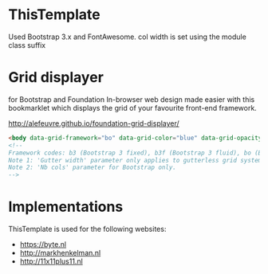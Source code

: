 ThisTemplate
============

Used Bootstrap 3.x and FontAwesome. 
col width is set using the module class suffix

Grid displayer
============
for Bootstrap and Foundation
In-browser web design made easier with this bookmarklet which displays the grid of your favourite front-end framework.

http://alefeuvre.github.io/foundation-grid-displayer/

```HTML
<body data-grid-framework="bo" data-grid-color="blue" data-grid-opacity="0.5" data-grid-zindex="10" data-grid-gutterwidth="30px" data-grid-nbcols="16">
<!--
Framework codes: b3 (Bootstrap 3 fixed), b3f (Bootstrap 3 fluid), bo (Bootstrap 2 fixed), bf (Bootstrap 2 fluid), f4 (Foundation 4 & 5), f3 (Foundation 3), f2 (Foundation 2).
Note 1: 'Gutter width' parameter only applies to gutterless grid systems (Bootstrap 3, Foundation 4 & 5).
Note 2: 'Nb cols' parameter for Bootstrap only.
-->
```


Implementations
============
ThisTemplate is used for the following websites:

- https://byte.nl
- http://markhenkelman.nl
- http://11x11plus11.nl
